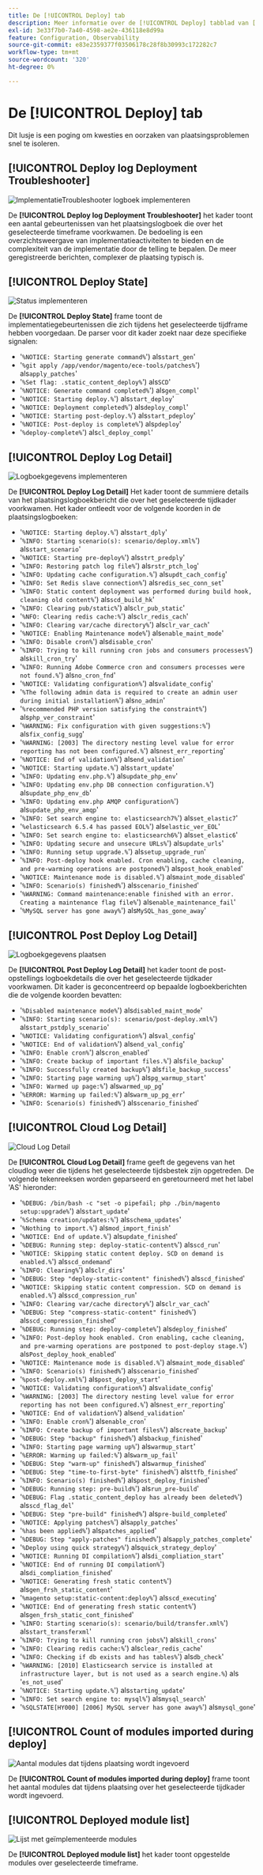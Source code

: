 ```yaml
---
title: De [!UICONTROL Deploy] tab
description: Meer informatie over de [!UICONTROL Deploy] tabblad van [!DNL Observation for Adobe Commerce].
exl-id: 3e33f7b0-7a40-4598-ae2e-436118e8d99a
feature: Configuration, Observability
source-git-commit: e83e2359377f03506178c28f8b30993c172282c7
workflow-type: tm+mt
source-wordcount: '320'
ht-degree: 0%

---
```


# De [!UICONTROL Deploy] tab

Dit lusje is een poging om kwesties en oorzaken van plaatsingsproblemen snel te isoleren.

## [!UICONTROL Deploy log Deployment Troubleshooter]

![ImplementatieTroubleshooter logboek implementeren](../../assets/tools/observation-for-adobe-commerce/deploy-tab-1.jpg)

De **[!UICONTROL Deploy log Deployment Troubleshooter]** het kader toont een aantal gebeurtenissen van het plaatsingslogboek die over het geselecteerde timeframe voorkwamen. De bedoeling is een overzichtsweergave van implementatieactiviteiten te bieden en de complexiteit van de implementatie door de telling te bepalen. De meer geregistreerde berichten, complexer de plaatsing typisch is.

## [!UICONTROL Deploy State]

![Status implementeren](../../assets/tools/observation-for-adobe-commerce/deploy-tab-2.jpg)

De **[!UICONTROL Deploy State]** frame toont de implementatiegebeurtenissen die zich tijdens het geselecteerde tijdframe hebben voorgedaan. De parser voor dit kader zoekt naar deze specifieke signalen:

* &#39;`%NOTICE: Starting generate command%`&#39;) als`start_gen`&#39;
* &#39;`%git apply /app/vendor/magento/ece-tools/patches%`&#39;) als`apply_patches`&#39;
* &#39;`%Set flag: .static_content_deploy%`&#39;) als`SCD`&#39;
* &#39;`%NOTICE: Generate command completed%`&#39;) als`gen_compl`&#39;
* &#39;`%NOTICE: Starting deploy.%`&#39;) als`start_deploy`&#39;
* &#39;`%NOTICE: Deployment completed%`&#39;) als`deploy_compl`&#39;
* &#39;`%NOTICE: Starting post-deploy.%`&#39;) als`start_pdeploy`&#39;
* &#39;`%NOTICE: Post-deploy is complete%`&#39;) als`pdeploy`&#39;
* &#39;`%deploy-complete%`&#39;) als`cl_deploy_compl`&#39;

## [!UICONTROL Deploy Log Detail]

![Logboekgegevens implementeren](../../assets/tools/observation-for-adobe-commerce/deploy-tab-3.jpg)

De **[!UICONTROL Deploy Log Detail]** Het kader toont de summiere details van het plaatsingslogboekbericht die over het geselecteerde tijdkader voorkwamen. Het kader ontleedt voor de volgende koorden in de plaatsingslogboeken:

* &#39;`%NOTICE: Starting deploy.%`&#39;) als`start_dply`&#39;
* &#39;`%INFO: Starting scenario(s): scenario/deploy.xml%`&#39;) als`start_scenario`&#39;
* &#39;`%NOTICE: Starting pre-deploy%`&#39;) als`strt_predply`&#39;
* &#39;`%INFO: Restoring patch log file%`&#39;) als`rstr_ptch_log`&#39;
* &#39;`%INFO: Updating cache configuration.%`&#39;) als`updt_cach_config`&#39;
* &#39;`%INFO: Set Redis slave connection%`&#39;) als`redis_sec_conn_set`&#39;
* &#39;`%INFO: Static content deployment was performed during build hook, cleaning old content%`&#39;) als`scd_build_hk`&#39;
* &#39;`%INFO: Clearing pub/static%`&#39;) als`clr_pub_static`&#39;
* &#39;`%NFO: Clearing redis cache:%`&#39;) als`clr_redis_cach`&#39;
* &#39;`%INFO: Clearing var/cache directory%`&#39;) als`clr_var_cach`&#39;
* &#39;`%NOTICE: Enabling Maintenance mode%`&#39;) als`enable_maint_mode`&#39;
* &#39;`%INFO: Disable cron%`&#39;) als`disable_cron`&#39;
* &#39;`%INFO: Trying to kill running cron jobs and consumers processes%`&#39;) als`kill_cron_try`&#39;
* &#39;`%INFO: Running Adobe Commerce cron and consumers processes were not found.%`&#39;) als`no_cron_fnd`&#39;
* &#39;`%NOTICE: Validating configuration%`&#39;) als`validate_config`&#39;
* &#39;`%The following admin data is required to create an admin user during initial installation%`&#39;) als`no_admin`&#39;
* &#39;`%recommended PHP version satisfying the constraint%`&#39;) als`php_ver_constraint`&#39;
* &#39;`%WARNING: Fix configuration with given suggestions:%`&#39;) als`fix_config_sugg`&#39;
* &#39;`%WARNING: [2003] The directory nesting level value for error reporting has not been configured.%`&#39;) als`nest_err_reporting`&#39;
* &#39;`%NOTICE: End of validation%`&#39;) als`end_validation`&#39;
* &#39;`%NOTICE: Starting update.%`&#39;) als`start_update`&#39;
* &#39;`%INFO: Updating env.php.%`&#39;) als`update_php_env`&#39;
* &#39;`%INFO: Updating env.php DB connection configuration.%`&#39;) als`update_php_env_db`&#39;
* &#39;`%INFO: Updating env.php AMQP configuration%`&#39;) als`update_php_env_amqp`&#39;
* &#39;`%INFO: Set search engine to: elasticsearch7%`&#39;) als`set_elastic7`&#39;
* &#39;`%elasticsearch 6.5.4 has passed EOL%`&#39;) als`elastic_ver_EOL`&#39;
* &#39;`%INFO: Set search engine to: elasticsearch6%`&#39;) als`set_elastic6`&#39;
* &#39;`%INFO: Updating secure and unsecure URLs%`&#39;) als`update_urls`&#39;
* &#39;`%INFO: Running setup upgrade.%`&#39;) als`setup_upgrade_run`&#39;
* &#39;`%INFO: Post-deploy hook enabled. Cron enabling, cache cleaning, and pre-warming operations are postponed%`&#39;) als`post_hook_enabled`&#39;
* &#39;`%NOTICE: Maintenance mode is disabled.%`&#39;) als`maint_mode_disabled`&#39;
* &#39;`%INFO: Scenario(s) finished%`&#39;) als`scenario_finished`&#39;
* &#39;`%WARNING: Command maintenance:enable finished with an error. Creating a maintenance flag file%`&#39;) als`enable_maintenance_fail`&#39;
* &#39;`%MySQL server has gone away%`&#39;) als`MySQL_has_gone_away`&#39;

## [!UICONTROL Post Deploy Log Detail]

![Logboekgegevens plaatsen](../../assets/tools/observation-for-adobe-commerce/deploy-tab-4.jpg)

De **[!UICONTROL Post Deploy Log Detail]** het kader toont de post-opstellings logboekdetails die over het geselecteerde tijdkader voorkwamen. Dit kader is geconcentreerd op bepaalde logboekberichten die de volgende koorden bevatten:

* &#39;`%Disabled maintenance mode%`&#39;) als`disabled_maint_mode`&#39;
* &#39;`%INFO: Starting scenario(s): scenario/post-deploy.xml%`&#39;) als`start_pstdply_scenario`&#39;
* &#39;`%NOTICE: Validating configuration%`&#39;) als`val_config`&#39;
* &#39;`%NOTICE: End of validation%`&#39;) als`end_val_config`&#39;
* &#39;`%INFO: Enable cron%`&#39;) als`cron_enabled`&#39;
* &#39;`%INFO: Create backup of important files.%`&#39;) als`file_backup`&#39;
* &#39;`%INFO: Successfully created backup%`&#39;) als`file_backup_success`&#39;
* &#39;`%INFO: Starting page warming up%`&#39;) als`pg_warmup_start`&#39;
* &#39;`%INFO: Warmed up page:%`&#39;) als`warmed_up_pg`&#39;
* &#39;`%ERROR: Warming up failed:%`&#39;) als`warm_up_pg_err`&#39;
* &#39;`%INFO: Scenario(s) finished%`&#39;) als`scenario_finished`&#39;

## [!UICONTROL Cloud Log Detail]

![Cloud Log Detail](../../assets/tools/observation-for-adobe-commerce/deploy-tab-5.jpg)

De **[!UICONTROL Cloud Log Detail]** frame geeft de gegevens van het cloudlog weer die tijdens het geselecteerde tijdsbestek zijn opgetreden. De volgende tekenreeksen worden geparseerd en geretourneerd met het label &#39;AS&#39; hieronder:

* &#39;`%DEBUG: /bin/bash -c "set -o pipefail; php ./bin/magento setup:upgrade%`&#39;) als`start_update`&#39;
* &#39;`%Schema creation/updates:%`&#39;) als`schema_updates`&#39;
* &#39;`%Nothing to import.%`&#39;) als`mod_import_finish`&#39;
* &#39;`%NOTICE: End of update.%`&#39;) als`update_finished`&#39;
* &#39;`%DEBUG: Running step: deploy-static-content%`&#39;) als`scd_run`&#39;
* &#39;`%NOTICE: Skipping static content deploy. SCD on demand is enabled.%`&#39;) als`scd_ondemand`&#39;
* &#39;`%INFO: Clearing%`&#39;) als`clr_dirs`&#39;
* &#39;`%DEBUG: Step "deploy-static-content" finished%`&#39;) als`scd_finished`&#39;
* &#39;`%NOTICE: Skipping static content compression. SCD on demand is enabled.%`&#39;) als`scd_compression_run`&#39;
* &#39;`%INFO: Clearing var/cache directory%`&#39;) als`clr_var_cach`&#39;
* &#39;`%DEBUG: Step "compress-static-content" finished%`&#39;) als`scd_compression_finished`&#39;
* &#39;`%DEBUG: Running step: deploy-complete%`&#39;) als`deploy_finished`&#39;
* &#39;`%INFO: Post-deploy hook enabled. Cron enabling, cache cleaning, and pre-warming operations are postponed to post-deploy stage.%`&#39;) als`Post_deploy_hook_enabled`&#39;
* &#39;`%NOTICE: Maintenance mode is disabled.%`&#39;) als`maint_mode_disabled`&#39;
* &#39;`%INFO: Scenario(s) finished%`&#39;) als`scenario_finished`&#39;
* &#39;`%post-deploy.xml%`&#39;) als`post_deploy_start`&#39;
* &#39;`%NOTICE: Validating configuration%`&#39;) als`validate_config`&#39;
* &#39;`%WARNING: [2003] The directory nesting level value for error reporting has not been configured.%`&#39;) als`nest_err_reporting`&#39;
* &#39;`%NOTICE: End of validation%`&#39;) als`end_validation`&#39;
* &#39;`%INFO: Enable cron%`&#39;) als`enable_cron`&#39;
* &#39;`%INFO: Create backup of important files%`&#39;) als`create_backup`&#39;
* &#39;`%DEBUG: Step "backup" finished%`&#39;) als`backup_finished`&#39;
* &#39;`%INFO: Starting page warming up%`&#39;) als`warmup_start`&#39;
* &#39;`%ERROR: Warming up failed:%`&#39;) als`warm_up_fail`&#39;
* &#39;`%DEBUG: Step "warm-up" finished%`&#39;) als`warmup_finished`&#39;
* &#39;`%DEBUG: Step "time-to-first-byte" finished%`&#39;) als`ttfb_finished`&#39;
* &#39;`%INFO: Scenario(s) finished%`&#39;) als`post_deploy_finished`&#39;
* &#39;`%DEBUG: Running step: pre-build%`&#39;) als`run_pre-build`&#39;
* &#39;`%DEBUG: Flag .static_content_deploy has already been deleted%`&#39;) als`scd_flag_del`&#39;
* &#39;`%DEBUG: Step "pre-build" finished%`&#39;) als`pre-build_completed`&#39;
* &#39;`%NOTICE: Applying patches%`&#39;) als`apply_patches`&#39;
* &#39;`%has been applied%`&#39;) als`patches_applied`&#39;
* &#39;`%DEBUG: Step "apply-patches" finished%`&#39;) als`apply_patches_complete`&#39;
* &#39;`%Deploy using quick strategy%`&#39;) als`quick_strategy_deploy`&#39;
* &#39;`%NOTICE: Running DI compilation%`&#39;) als`di_compliation_start`&#39;
* &#39;`%NOTICE: End of running DI compilation%`&#39;) als`di_compliation_finished`&#39;
* &#39;`%NOTICE: Generating fresh static content%`&#39;) als`gen_frsh_static_content`&#39;
* &#39;`%magento setup:static-content:deploy%`&#39;) als`scd_executing`&#39;
* &#39;`%NOTICE: End of generating fresh static content%`&#39;) als`gen_frsh_static_cont_finished`&#39;
* &#39;`%INFO: Starting scenario(s): scenario/build/transfer.xml%`&#39;) als`start_transferxml`&#39;
* &#39;`%INFO: Trying to kill running cron jobs%`&#39;) als`kill_crons`&#39;
* &#39;`%INFO: Clearing redis cache:%`&#39;) als`clear_redis_cache`&#39;
* &#39;`%INFO: Checking if db exists and has tables%`&#39;) als`db_check`&#39;
* &#39;`%WARNING: [2010] Elasticsearch service is installed at infrastructure layer, but is not used as a search engine.%`) als &#39;`es_not_used`&#39;
* &#39;`%NOTICE: Starting update.%`&#39;) als`starting_update`&#39;
* &#39;`%INFO: Set search engine to: mysql%`&#39;) als`mysql_search`&#39;
* &#39;`%SQLSTATE[HY000] [2006] MySQL server has gone away%`&#39;) als`mysql_gone`&#39;

## [!UICONTROL Count of modules imported during deploy]

![Aantal modules dat tijdens plaatsing wordt ingevoerd](../../assets/tools/observation-for-adobe-commerce/deploy-tab-6.jpg)

De **[!UICONTROL Count of modules imported during deploy]** frame toont het aantal modules dat tijdens plaatsing over het geselecteerde tijdkader wordt ingevoerd.

## [!UICONTROL Deployed module list]

![Lijst met geïmplementeerde modules](../../assets/tools/observation-for-adobe-commerce/deploy-tab-7.jpg)

De **[!UICONTROL Deployed module list]** het kader toont opgestelde modules over geselecteerde timeframe.

